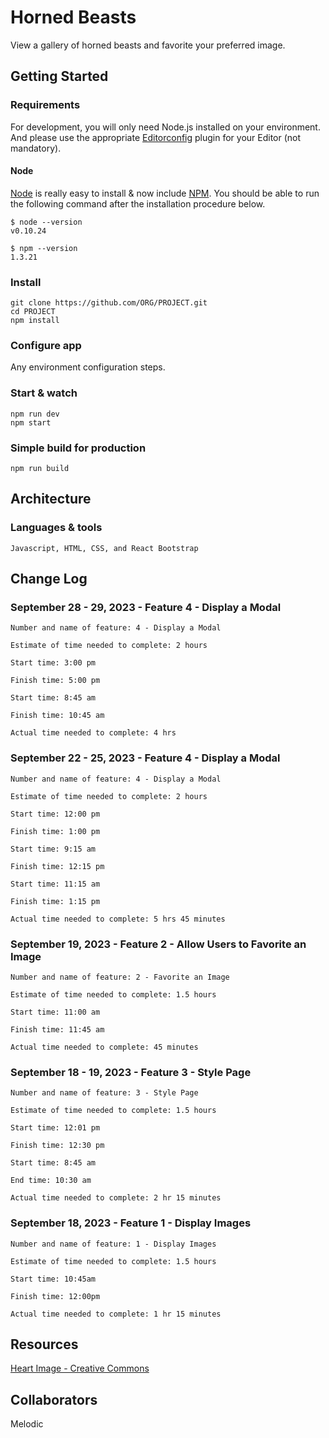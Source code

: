 # Horned Beasts

View a gallery of horned beasts and favorite your preferred image.

## Getting Started

### Requirements

For development, you will only need Node.js installed on your environment.
And please use the appropriate [Editorconfig](http://editorconfig.org/) plugin for your Editor (not mandatory).

#### Node

[Node](http://nodejs.org/) is really easy to install & now include [NPM](https://npmjs.org/).
You should be able to run the following command after the installation procedure
below.

    $ node --version
    v0.10.24

    $ npm --version
    1.3.21

### Install

    git clone https://github.com/ORG/PROJECT.git
    cd PROJECT
    npm install

### Configure app

Any environment configuration steps.

### Start & watch

    npm run dev
    npm start

### Simple build for production

    npm run build

## Architecture

### Languages & tools

    Javascript, HTML, CSS, and React Bootstrap

## Change Log

### September 28 - 29, 2023 - Feature 4 - Display a Modal

    Number and name of feature: 4 - Display a Modal

    Estimate of time needed to complete: 2 hours

    Start time: 3:00 pm

    Finish time: 5:00 pm

    Start time: 8:45 am

    Finish time: 10:45 am

    Actual time needed to complete: 4 hrs

### September 22 - 25, 2023 - Feature 4 - Display a Modal

    Number and name of feature: 4 - Display a Modal

    Estimate of time needed to complete: 2 hours

    Start time: 12:00 pm

    Finish time: 1:00 pm

    Start time: 9:15 am

    Finish time: 12:15 pm

    Start time: 11:15 am

    Finish time: 1:15 pm

    Actual time needed to complete: 5 hrs 45 minutes

### September 19, 2023 - Feature 2 - Allow Users to Favorite an Image

    Number and name of feature: 2 - Favorite an Image

    Estimate of time needed to complete: 1.5 hours

    Start time: 11:00 am

    Finish time: 11:45 am

    Actual time needed to complete: 45 minutes

### September 18 - 19, 2023 - Feature 3 - Style Page

    Number and name of feature: 3 - Style Page

    Estimate of time needed to complete: 1.5 hours

    Start time: 12:01 pm

    Finish time: 12:30 pm

    Start time: 8:45 am

    End time: 10:30 am

    Actual time needed to complete: 2 hr 15 minutes

### September 18, 2023 - Feature 1 - Display Images

    Number and name of feature: 1 - Display Images

    Estimate of time needed to complete: 1.5 hours

    Start time: 10:45am

    Finish time: 12:00pm

    Actual time needed to complete: 1 hr 15 minutes

## Resources

[Heart Image - Creative Commons](https://images.rawpixel.com/image_png_800/cHJpdmF0ZS9sci9pbWFnZXMvd2Vic2l0ZS8yMDIyLTA0L2pvYjY4NS0zMS1wLnBuZw.png?s=3mXWtJo-6hWc_PTad35orL_SHH2ZEzvu_MQjLYv_mMs)

## Collaborators

Melodic
